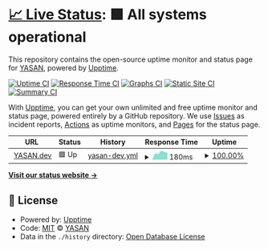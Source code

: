 # [📈 Live Status](https://status.yasan.dev): <!--live status--> **🟩 All systems operational**

This repository contains the open-source uptime monitor and status page for [YASAN](https://play.google.com/store/apps/dev?id=5427160200036080377), powered by [Upptime](https://github.com/upptime/upptime).

[![Uptime CI](https://github.com/yasandev/upptime/workflows/Uptime%20CI/badge.svg)](https://github.com/upptime/upptime/actions?query=workflow%3A%22Uptime+CI%22)
[![Response Time CI](https://github.com/yasandev/upptime/workflows/Response%20Time%20CI/badge.svg)](https://github.com/upptime/upptime/actions?query=workflow%3A%22Response+Time+CI%22)
[![Graphs CI](https://github.com/yasandev/upptime/workflows/Graphs%20CI/badge.svg)](https://github.com/upptime/upptime/actions?query=workflow%3A%22Graphs+CI%22)
[![Static Site CI](https://github.com/yasandev/upptime/workflows/Static%20Site%20CI/badge.svg)](https://github.com/upptime/upptime/actions?query=workflow%3A%22Static+Site+CI%22)
[![Summary CI](https://github.com/yasandev/upptime/workflows/Summary%20CI/badge.svg)](https://github.com/upptime/upptime/actions?query=workflow%3A%22Summary+CI%22)

With [Upptime](https://upptime.js.org), you can get your own unlimited and free uptime monitor and status page, powered entirely by a GitHub repository. We use [Issues](https://github.com/yasandev/upptime/issues) as incident reports, [Actions](https://github.com/yasandev/upptime/actions) as uptime monitors, and [Pages](https://status.yasan.dev) for the status page.

<!--start: status pages-->
<!-- This summary is generated by Upptime (https://github.com/upptime/upptime) -->
<!-- Do not edit this manually, your changes will be overwritten -->
<!-- prettier-ignore -->
| URL | Status | History | Response Time | Uptime |
| --- | ------ | ------- | ------------- | ------ |
| <img alt="" src="https://favicons.githubusercontent.com/www.yasan.dev" height="13"> [YASAN.dev](https://www.yasan.dev) | 🟩 Up | [yasan-dev.yml](https://github.com/yasandev/upptime/commits/master/history/yasan-dev.yml) | <details><summary><img alt="Response time graph" src="./graphs/yasan-dev/response-time-week.png" height="20"> 180ms</summary><br><a href="https://status.yasan.dev/history/yasan-dev"><img alt="Response time 180" src="https://img.shields.io/endpoint?url=https%3A%2F%2Fraw.githubusercontent.com%2Fyasandev%2Fupptime%2Fmaster%2Fapi%2Fyasan-dev%2Fresponse-time.json"></a><br><a href="https://status.yasan.dev/history/yasan-dev"><img alt="24-hour response time 180" src="https://img.shields.io/endpoint?url=https%3A%2F%2Fraw.githubusercontent.com%2Fyasandev%2Fupptime%2Fmaster%2Fapi%2Fyasan-dev%2Fresponse-time-day.json"></a><br><a href="https://status.yasan.dev/history/yasan-dev"><img alt="7-day response time 180" src="https://img.shields.io/endpoint?url=https%3A%2F%2Fraw.githubusercontent.com%2Fyasandev%2Fupptime%2Fmaster%2Fapi%2Fyasan-dev%2Fresponse-time-week.json"></a><br><a href="https://status.yasan.dev/history/yasan-dev"><img alt="30-day response time 180" src="https://img.shields.io/endpoint?url=https%3A%2F%2Fraw.githubusercontent.com%2Fyasandev%2Fupptime%2Fmaster%2Fapi%2Fyasan-dev%2Fresponse-time-month.json"></a><br><a href="https://status.yasan.dev/history/yasan-dev"><img alt="1-year response time 180" src="https://img.shields.io/endpoint?url=https%3A%2F%2Fraw.githubusercontent.com%2Fyasandev%2Fupptime%2Fmaster%2Fapi%2Fyasan-dev%2Fresponse-time-year.json"></a></details> | <details><summary><a href="https://status.yasan.dev/history/yasan-dev">100.00%</a></summary><a href="https://status.yasan.dev/history/yasan-dev"><img alt="All-time uptime 100.00%" src="https://img.shields.io/endpoint?url=https%3A%2F%2Fraw.githubusercontent.com%2Fyasandev%2Fupptime%2Fmaster%2Fapi%2Fyasan-dev%2Fuptime.json"></a><br><a href="https://status.yasan.dev/history/yasan-dev"><img alt="24-hour uptime 100.00%" src="https://img.shields.io/endpoint?url=https%3A%2F%2Fraw.githubusercontent.com%2Fyasandev%2Fupptime%2Fmaster%2Fapi%2Fyasan-dev%2Fuptime-day.json"></a><br><a href="https://status.yasan.dev/history/yasan-dev"><img alt="7-day uptime 100.00%" src="https://img.shields.io/endpoint?url=https%3A%2F%2Fraw.githubusercontent.com%2Fyasandev%2Fupptime%2Fmaster%2Fapi%2Fyasan-dev%2Fuptime-week.json"></a><br><a href="https://status.yasan.dev/history/yasan-dev"><img alt="30-day uptime 100.00%" src="https://img.shields.io/endpoint?url=https%3A%2F%2Fraw.githubusercontent.com%2Fyasandev%2Fupptime%2Fmaster%2Fapi%2Fyasan-dev%2Fuptime-month.json"></a><br><a href="https://status.yasan.dev/history/yasan-dev"><img alt="1-year uptime 100.00%" src="https://img.shields.io/endpoint?url=https%3A%2F%2Fraw.githubusercontent.com%2Fyasandev%2Fupptime%2Fmaster%2Fapi%2Fyasan-dev%2Fuptime-year.json"></a></details>

<!--end: status pages-->

[**Visit our status website →**](https://status.yasan.dev)

## 📄 License

- Powered by: [Upptime](https://github.com/upptime/upptime)
- Code: [MIT](./LICENSE) © [YASAN](https://play.google.com/store/apps/dev?id=5427160200036080377)
- Data in the `./history` directory: [Open Database License](https://opendatacommons.org/licenses/odbl/1-0/)
